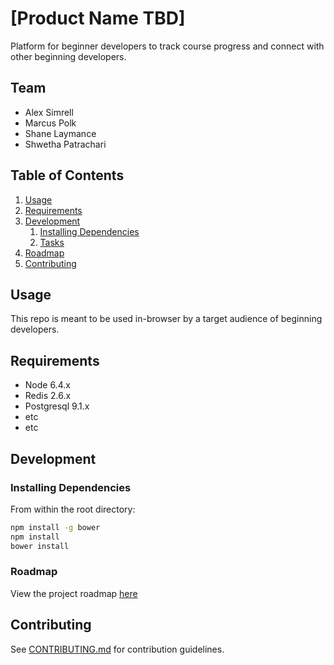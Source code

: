 # [Product Name TBD]

Platform for beginner developers to track course progress and connect with other beginning developers.

## Team

  - Alex Simrell
  - Marcus Polk
  - Shane Laymance
  - Shwetha Patrachari

## Table of Contents

1. [Usage](#Usage)
1. [Requirements](#requirements)
1. [Development](#development)
    1. [Installing Dependencies](#installing-dependencies)
    1. [Tasks](#tasks)
1. [Roadmap](#roadmap)
1. [Contributing](#contributing)

## Usage

This repo is meant to be used in-browser by a target audience of beginning developers.

## Requirements

- Node 6.4.x
- Redis 2.6.x
- Postgresql 9.1.x
- etc
- etc

## Development

### Installing Dependencies

From within the root directory:

```sh
npm install -g bower
npm install
bower install
```
### Roadmap

View the project roadmap [here](ROADMAP.md)


## Contributing

See [CONTRIBUTING.md](CONTRIBUTING.md) for contribution guidelines.

